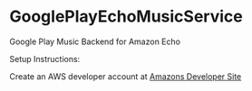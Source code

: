 # GooglePlayEchoMusicService
Google Play Music Backend for Amazon Echo 

Setup Instructions:

Create an AWS developer account at <a href="https://developer.amazon.com/">  Amazons Developer Site</a>
